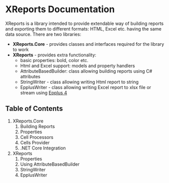 # XReports Documentation

XReports is a library intended to provide extendable way of building reports and exporting them to different formats: HTML, Excel etc. having the same data source. There are two libraries:
- **XReports.Core** - provides classes and interfaces required for the library to work
- **XReports** - provides extra functionality:
    - basic properties: bold, color etc.
    - Html and Excel support: models and property handlers
    - AttributeBasedBuilder: class allowing building reports using C# attributes
    - StringWriter - class allowing writing Html report to string
    - EpplusWriter - class allowing writing Excel report to xlsx file or stream using [Epplus 4](https://github.com/JanKallman/EPPlus)

## Table of Contents
1. XReports.Core
    1. Building Reports
    2. Properties
    3. Cell Processors
    4. Cells Provider
    5. .NET Core Integration
2. XReports
    1. Properties
    2. Using AttributeBasedBuilder
    3. StringWriter
    4. EpplusWriter
